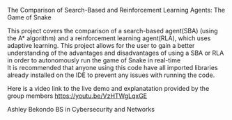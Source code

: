 The Comparison of Search-Based and Reinforcement Learning Agents: The Game of Snake

  This project covers the comparison of a search-based agent(SBA) (using the A* algorithm) and a reinforcement learning agent(RLA), which uses adaptive learning. 
  This project allows for the user to gain a better understanding of the advantages and disadvantages of using a SBA or RLA in order to autonomously run the game of Snake in real-time  
  It is recommended that anyone using this code have all imported libraries already installed on the IDE to prevent any issues with running the code.
  

Here is a video link to the live demo and explanatation provided by the group members 
https://youtu.be/VzHTWgLqxGE

Ashley Bekondo
BS in Cybersecurity and Networks 

